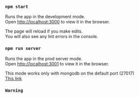 ### `npm start`

Runs the app in the development mode.<br>
Open [http://localhost:3000](http://localhost:3000) to view it in the browser.

The page will reload if you make edits.<br>
You will also see any lint errors in the console.

### `npm run server`
Runs the app in the prod server mode. <br>
Open [http://localhost:3001](http://localhost:3001) to view it in the browser.

This mode works only with mongodb on the default port (27017)<br>
[This link](https://docs.mongodb.com/manual/administration/install-community/ "Install MongoDB Community Edition")

### `Warning`
